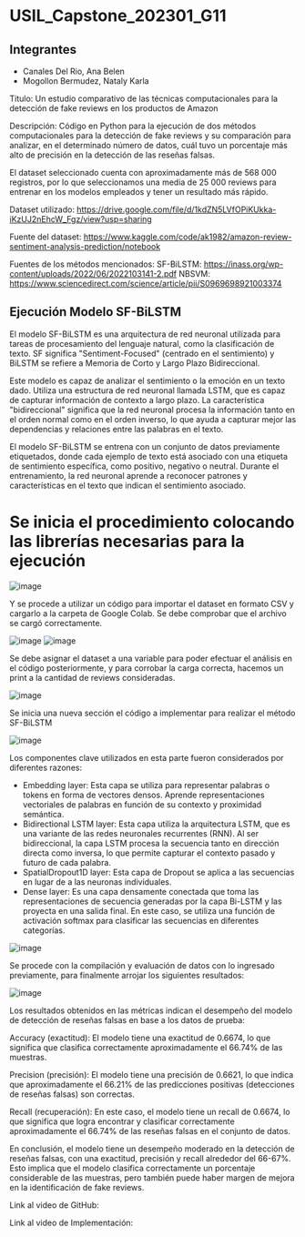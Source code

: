 # USIL_Capstone_202301_G11
## Integrantes
- Canales Del Rio, Ana Belen
- Mogollon Bermudez, Nataly Karla

Titulo: Un estudio comparativo de las técnicas computacionales para la detección de fake reviews en los productos de Amazon

Descripción: Código en Python para la ejecución de dos métodos computacionales para la detección de fake reviews y su comparación para analizar, en el determinado número de datos, cuál tuvo un porcentaje más alto de precisión en la detección de las reseñas falsas.

El dataset seleccionado cuenta con aproximadamente más de 568 000 registros, por lo que seleccionamos una media de 25 000 reviews para entrenar en los modelos empleados y tener un resultado más rápido.

Dataset utilizado: https://drive.google.com/file/d/1kdZN5LVfOPiKUkka-iKzUJ2nEhcW_Fgz/view?usp=sharing

Fuente del dataset: https://www.kaggle.com/code/ak1982/amazon-review-sentiment-analysis-prediction/notebook

Fuentes de los métodos mencionados:
SF-BiLSTM: https://inass.org/wp-content/uploads/2022/06/2022103141-2.pdf
NBSVM: https://www.sciencedirect.com/science/article/pii/S0969698921003374

## Ejecución Modelo SF-BiLSTM
El modelo SF-BiLSTM es una arquitectura de red neuronal utilizada para tareas de procesamiento del lenguaje natural, como la clasificación de texto. SF significa "Sentiment-Focused" (centrado en el sentimiento) y BiLSTM se refiere a Memoria de Corto y Largo Plazo Bidireccional.

Este modelo es capaz de analizar el sentimiento o la emoción en un texto dado. Utiliza una estructura de red neuronal llamada LSTM, que es capaz de capturar información de contexto a largo plazo. La característica "bidireccional" significa que la red neuronal procesa la información tanto en el orden normal como en el orden inverso, lo que ayuda a capturar mejor las dependencias y relaciones entre las palabras en el texto.

El modelo SF-BiLSTM se entrena con un conjunto de datos previamente etiquetados, donde cada ejemplo de texto está asociado con una etiqueta de sentimiento específica, como positivo, negativo o neutral. Durante el entrenamiento, la red neuronal aprende a reconocer patrones y características en el texto que indican el sentimiento asociado.

# Se inicia el procedimiento colocando las librerías necesarias para la ejecución 

![image](https://github.com/natalymogollon/Capstone---G11/assets/50871642/9b2a49a4-b3c6-4e1a-a322-b2c9d452a35e)

Y se procede a utilizar un código para importar el dataset en formato CSV y cargarlo a la carpeta de Google Colab. Se debe comprobar que el archivo se cargó correctamente.

![image](https://github.com/natalymogollon/Capstone---G11/assets/50871642/449641c4-4ddd-4a49-ae95-fef6c2505887)
![image](https://github.com/natalymogollon/Capstone---G11/assets/50871642/7d26594e-7b84-4b16-90de-ebd369f04553)

Se debe asignar el dataset a una variable para poder efectuar el análisis en el código posteriormente, y para corrobar la carga correcta, hacemos un print a la cantidad de reviews consideradas.

![image](https://github.com/natalymogollon/Capstone---G11/assets/50871642/ad055a4b-485c-42b3-8bdc-be98cec26b5f)

Se inicia una nueva sección el código a implementar para realizar el método SF-BiLSTM 

![image](https://github.com/natalymogollon/Capstone---G11/assets/50871642/88f498e9-f19f-4651-970f-5ed30639dfa9)

Los componentes clave utilizados en esta parte fueron considerados por diferentes razones:

- Embedding layer: Esta capa se utiliza para representar palabras o tokens en forma de vectores densos. Aprende representaciones vectoriales de palabras en función de su contexto y proximidad semántica.
- Bidirectional LSTM layer: Esta capa utiliza la arquitectura LSTM, que es una variante de las redes neuronales recurrentes (RNN). Al ser bidireccional, la capa LSTM procesa la secuencia tanto en dirección directa como inversa, lo que permite capturar el contexto pasado y futuro de cada palabra.
- SpatialDropout1D layer: Esta capa de Dropout se aplica a las secuencias en lugar de a las neuronas individuales.
- Dense layer: Es una capa densamente conectada que toma las representaciones de secuencia generadas por la capa Bi-LSTM y las proyecta en una salida final. En este caso, se utiliza una función de activación softmax para clasificar las secuencias en diferentes categorías.

![image](https://github.com/natalymogollon/Capstone---G11/assets/50871642/cbafd3c9-a6ee-4190-b3b4-5aab711a436c)

Se procede con la compilación y evaluación de datos con lo ingresado previamente, para finalmente arrojar los siguientes resultados:

![image](https://github.com/natalymogollon/Capstone---G11/assets/50871642/d656106c-1bdb-41f0-bfa2-c9723b1a4a69)

Los resultados obtenidos en las métricas indican el desempeño del modelo de detección de reseñas falsas en base a los datos de prueba:

Accuracy (exactitud): El modelo tiene una exactitud de 0.6674, lo que significa que clasifica correctamente aproximadamente el 66.74% de las muestras.

Precision (precisión): El modelo tiene una precisión de 0.6621, lo que indica que aproximadamente el 66.21% de las predicciones positivas (detecciones de reseñas falsas) son correctas.

Recall (recuperación): En este caso, el modelo tiene un recall de 0.6674, lo que significa que logra encontrar y clasificar correctamente aproximadamente el 66.74% de las reseñas falsas en el conjunto de datos.

En conclusión, el modelo tiene un desempeño moderado en la detección de reseñas falsas, con una exactitud, precisión y recall alrededor del 66-67%. Esto implica que el modelo clasifica correctamente un porcentaje considerable de las muestras, pero también puede haber margen de mejora en la identificación de fake reviews.



Link al video de GitHub:

Link al video de Implementación:


